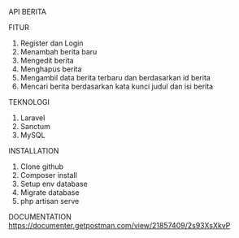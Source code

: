 API BERITA

FITUR
1. Register dan Login
2. Menambah berita baru
3. Mengedit berita
4. Menghapus berita
5. Mengambil data berita terbaru dan berdasarkan id berita
6. Mencari berita berdasarkan kata kunci judul dan isi berita

TEKNOLOGI
1. Laravel
2. Sanctum
3. MySQL

INSTALLATION
1. Clone github
2. Composer install
3. Setup env database
4. Migrate database
5. php artisan serve

DOCUMENTATION 
https://documenter.getpostman.com/view/21857409/2s93XsXkvP
